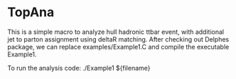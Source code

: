# TopAna

This is a simple macro to analyze hull hadronic ttbar event, with additional jet to parton assignment using deltaR matching. After checking out Delphes package, we can replace examples/Example1.C and compile the executable Example1. 

To run the analysis code:
./Example1 ${filename}
